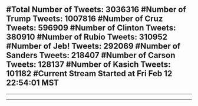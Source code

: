 #Total Number of Tweets: 3036316 
#Number of Trump Tweets: 1007816
#Number of Cruz Tweets: 596909
#Number of Clinton Tweets: 380910
#Number of Rubio Tweets: 310952
#Number of Jeb! Tweets: 292069
#Number of Sanders Tweets: 218407
#Number of Carson Tweets: 128137
#Number of Kasich Tweets: 101182
#Current Stream Started at Fri Feb 12 22:54:01 MST
---
---
---
